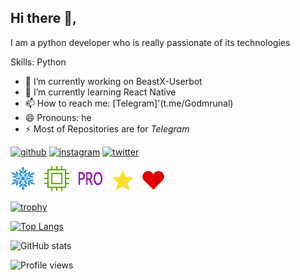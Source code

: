 ## Hi there 👋,
I am a python developer who is really passionate of its technologies

Skills: Python

- 🔭 I’m currently working on BeastX-Userbot
- 🌱 I’m currently learning React Native 
- 📫 How to reach me: [Telegram]'(t.me/Godmrunal)  
- 😄 Pronouns: he
- ⚡ Most of Repositories are for *Telegram*


[<img src='https://cdn.jsdelivr.net/npm/simple-icons@3.0.1/icons/github.svg' alt='github' height='40'>](https://github.com/msy1717) [<img src='https://cdn.jsdelivr.net/npm/simple-icons@3.0.1/icons/instagram.svg' alt='instagram' height='40'>](https://www.instagram.com/mrunaaal_19/)  [<img src='https://cdn.jsdelivr.net/npm/simple-icons@3.0.1/icons/twitter.svg' alt='twitter' height='40'>](https://twitter.com/19Mrunal)  

<a href='https://archiveprogram.github.com/'><img src='https://raw.githubusercontent.com/acervenky/animated-github-badges/master/assets/acbadge.gif' width='40' height='40'></a> <a href='https://docs.github.com/en/developers'><img src='https://raw.githubusercontent.com/acervenky/animated-github-badges/master/assets/devbadge.gif' width='40' height='40'></a> <a href='https://github.com/pricing'><img src='https://raw.githubusercontent.com/acervenky/animated-github-badges/master/assets/pro.gif' width='40' height='40'></a> <a href='https://stars.github.com/'><img src='https://raw.githubusercontent.com/acervenky/animated-github-badges/master/assets/starbadge.gif' width='35' height='35'></a> <a href='https://docs.github.com/en/github/supporting-the-open-source-community-with-github-sponsors'><img src='https://raw.githubusercontent.com/acervenky/animated-github-badges/master/assets/sponsorbadge.gif' width='35' height='35'></a> 

[![trophy](https://github-profile-trophy.vercel.app/?username=msy1717)](https://github.com/ryo-ma/github-profile-trophy)

[![Top Langs](https://github-readme-stats.vercel.app/api/top-langs/?username=msy1717)](https://github.com/anuraghazra/github-readme-stats)

![GitHub stats](https://github-readme-stats.vercel.app/api?username=msy1717&show_icons=true&count_private=true&theme=tokyonight)

![Profile views](https://gpvc.arturio.dev/msy1717)  
